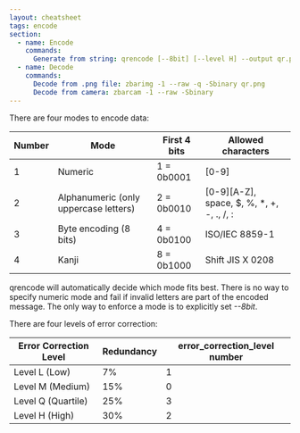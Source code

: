 ```yaml
---
layout: cheatsheet
tags: encode
section:
  - name: Encode
    commands:
      Generate from string: qrencode [--8bit] [--level H] --output qr.png "This is my text"
  - name: Decode
    commands:
      Decode from .png file: zbarimg -1 --raw -q -Sbinary qr.png
      Decode from camera: zbarcam -1 --raw -Sbinary
---
```


There are four modes to encode data:

| **Number** | **Mode**                              | **First 4 bits** | **Allowed characters**                    |
|------------|---------------------------------------|------------------|-------------------------------------------|
| 1          | Numeric                               | 1 = 0b0001       | [0-9]                                     |
| 2          | Alphanumeric (only uppercase letters) | 2 = 0b0010       | [0-9][A-Z], space, $, %, *, +, -, ., /, : |
| 3          | Byte encoding (8 bits)                | 4 = 0b0100       | ISO/IEC 8859-1                            |
| 4          | Kanji                                 | 8 = 0b1000       | Shift JIS X 0208                          |

qrencode will automatically decide which mode fits best.
There is no way to specify numeric mode and fail if invalid letters are part of the encoded message.
The only way to enforce a mode is to explicitly set *--8bit*.

There are four levels of error correction:

| **Error Correction Level** | **Redundancy** | **error_correction_level number** |
|----------------------------|----------------|-----------------------------------|
| Level L (Low)              | 7%             | 1                                 |
| Level M (Medium)           | 15%            | 0                                 |
| Level Q (Quartile)         | 25%            | 3                                 |
| Level H (High)             | 30%            | 2                                 |
